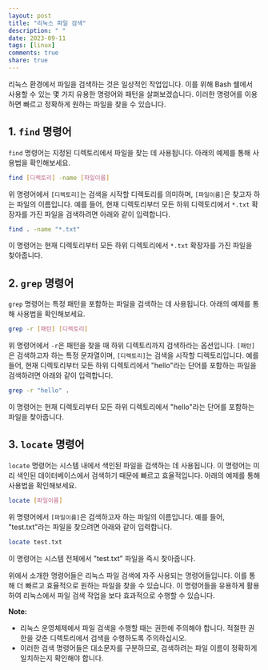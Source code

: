 ```yaml
---
layout: post
title: "리눅스 파일 검색"
description: " "
date: 2023-09-11
tags: [linux]
comments: true
share: true
---
```


리눅스 환경에서 파일을 검색하는 것은 일상적인 작업입니다. 이를 위해 Bash 쉘에서 사용할 수 있는 몇 가지 유용한 명령어와 패턴을 살펴보겠습니다. 이러한 명령어를 이용하면 빠르고 정확하게 원하는 파일을 찾을 수 있습니다.

## 1. `find` 명령어

`find` 명령어는 지정된 디렉토리에서 파일을 찾는 데 사용됩니다. 아래의 예제를 통해 사용법을 확인해보세요.

```bash
find [디렉토리] -name [파일이름]
```

위 명령어에서 `[디렉토리]`는 검색을 시작할 디렉토리를 의미하며, `[파일이름]`은 찾고자 하는 파일의 이름입니다. 예를 들어, 현재 디렉토리부터 모든 하위 디렉토리에서 `*.txt` 확장자를 가진 파일을 검색하려면 아래와 같이 입력합니다.

```bash
find . -name "*.txt"
```

이 명령어는 현재 디렉토리부터 모든 하위 디렉토리에서 `*.txt` 확장자를 가진 파일을 찾아줍니다.

## 2. `grep` 명령어

`grep` 명령어는 특정 패턴을 포함하는 파일을 검색하는 데 사용됩니다. 아래의 예제를 통해 사용법을 확인해보세요.

```bash
grep -r [패턴] [디렉토리]
```

위 명령어에서 `-r`은 패턴을 찾을 때 하위 디렉토리까지 검색하라는 옵션입니다. `[패턴]`은 검색하고자 하는 특정 문자열이며, `[디렉토리]`는 검색을 시작할 디렉토리입니다. 예를 들어, 현재 디렉토리부터 모든 하위 디렉토리에서 "hello"라는 단어를 포함하는 파일을 검색하려면 아래와 같이 입력합니다.

```bash
grep -r "hello" .
```

이 명령어는 현재 디렉토리부터 모든 하위 디렉토리에서 "hello"라는 단어를 포함하는 파일을 찾아줍니다.

## 3. `locate` 명령어

`locate` 명령어는 시스템 내에서 색인된 파일을 검색하는 데 사용됩니다. 이 명령어는 미리 색인된 데이터베이스에서 검색하기 때문에 빠르고 효율적입니다. 아래의 예제를 통해 사용법을 확인해보세요.

```bash
locate [파일이름]
```

위 명령어에서 `[파일이름]`은 검색하고자 하는 파일의 이름입니다. 예를 들어, "test.txt"라는 파일을 찾으려면 아래와 같이 입력합니다.

```bash
locate test.txt
```

이 명령어는 시스템 전체에서 "test.txt" 파일을 즉시 찾아줍니다.

위에서 소개한 명령어들은 리눅스 파일 검색에 자주 사용되는 명령어들입니다. 이를 통해 더 빠르고 효율적으로 원하는 파일을 찾을 수 있습니다. 이 명령어들을 유용하게 활용하여 리눅스에서 파일 검색 작업을 보다 효과적으로 수행할 수 있습니다.

**Note:**
- 리눅스 운영체제에서 파일 검색을 수행할 때는 권한에 주의해야 합니다. 적절한 권한을 갖춘 디렉토리에서 검색을 수행하도록 주의하십시오.
- 이러한 검색 명령어들은 대소문자를 구분하므로, 검색하려는 파일 이름이 정확하게 일치하는지 확인해야 합니다.